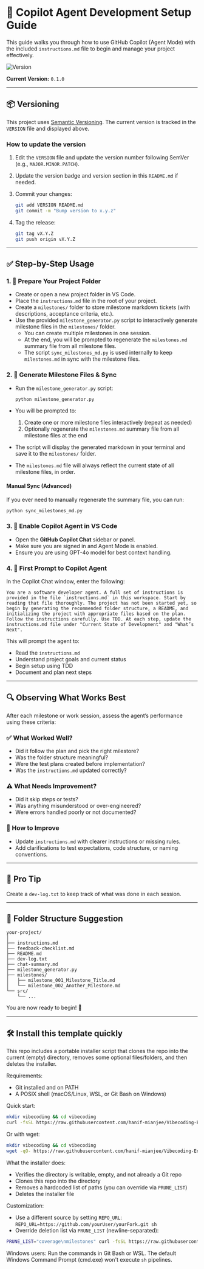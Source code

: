# 🧠 Copilot Agent Development Setup Guide

This guide walks you through how to use GitHub Copilot (Agent Mode) with the included `instructions.md` file to begin and manage your project effectively.

![Version](https://img.shields.io/badge/version-0.1.0-blue.svg)

**Current Version:** `0.1.0`

---

## 📦 Versioning

This project uses [Semantic Versioning](https://semver.org/). The current version is tracked in the `VERSION` file and displayed above.

### How to update the version

1. Edit the `VERSION` file and update the version number following SemVer (e.g., `MAJOR.MINOR.PATCH`).
2. Update the version badge and version section in this `README.md` if needed.
3. Commit your changes:

   ```sh
   git add VERSION README.md
   git commit -m "Bump version to x.y.z"
   ```

4. Tag the release:

   ```sh
   git tag vX.Y.Z
   git push origin vX.Y.Z
   ```

---

## ✅ Step-by-Step Usage

### 1. 📂 Prepare Your Project Folder

- Create or open a new project folder in VS Code.
- Place the `instructions.md` file in the root of your project.
- Create a `milestones/` folder to store milestone markdown tickets (with descriptions, acceptance criteria, etc.).
- Use the provided `milestone_generator.py` script to interactively generate milestone files in the `milestones/` folder.
  - You can create multiple milestones in one session.
  - At the end, you will be prompted to regenerate the `milestones.md` summary file from all milestone files.
  - The script `sync_milestones_md.py` is used internally to keep `milestones.md` in sync with the milestone files.


### 2. 📌 Generate Milestone Files & Sync

- Run the `milestone_generator.py` script:

  ```sh
  python milestone_generator.py
  ```

- You will be prompted to:
  1. Create one or more milestone files interactively (repeat as needed)
  2. Optionally regenerate the `milestones.md` summary file from all milestone files at the end

- The script will display the generated markdown in your terminal and save it to the `milestones/` folder.
- The `milestones.md` file will always reflect the current state of all milestone files, in order.

#### Manual Sync (Advanced)

If you ever need to manually regenerate the summary file, you can run:

```sh
python sync_milestones_md.py
```

### 3. 🚀 Enable Copilot Agent in VS Code

- Open the **GitHub Copilot Chat** sidebar or panel.
- Make sure you are signed in and Agent Mode is enabled.
- Ensure you are using GPT-4o model for best context handling.

### 4. 💬 First Prompt to Copilot Agent

In the Copilot Chat window, enter the following:

```text
You are a software developer agent. A full set of instructions is provided in the file `instructions.md` in this workspace. Start by reading that file thoroughly. The project has not been started yet, so begin by generating the recommended folder structure, a README, and initializing the project with appropriate files based on the plan. Follow the instructions carefully. Use TDD. At each step, update the instructions.md file under "Current State of Development" and "What’s Next".
```

This will prompt the agent to:

- Read the `instructions.md`
- Understand project goals and current status
- Begin setup using TDD
- Document and plan next steps

---

## 🔍 Observing What Works Best

After each milestone or work session, assess the agent’s performance using these criteria:

### ✅ What Worked Well?

- Did it follow the plan and pick the right milestore?
- Was the folder structure meaningful?
- Were the test plans created before implementation?
- Was the `instructions.md` updated correctly?

### ⚠️ What Needs Improvement?

- Did it skip steps or tests?
- Was anything misunderstood or over-engineered?
- Were errors handled poorly or not documented?

### 🧾 How to Improve

- Update `instructions.md` with clearer instructions or missing rules.
- Add clarifications to test expectations, code structure, or naming conventions.

---

## 🧠 Pro Tip

Create a `dev-log.txt` to keep track of what was done in each session.

---

## 📂 Folder Structure Suggestion

```
your-project/
│
├── instructions.md
├── feedback-checklist.md
├── README.md
├── dev-log.txt
├── chat-summary.md
├── milestone_generator.py
├── milestones/
│   ├── milestone_001_Milestone_Title.md
│   └── milestone_002_Another_Milestone.md
└── src/
    └── ...
```

You are now ready to begin! 🎯

---

## 🛠️ Install this template quickly

This repo includes a portable installer script that clones the repo into the current (empty) directory, removes some optional files/folders, and then deletes the installer.

Requirements:
- Git installed and on PATH
- A POSIX shell (macOS/Linux, WSL, or Git Bash on Windows)

Quick start:

```sh
mkdir vibecoding && cd vibecoding
curl -fsSL https://raw.githubusercontent.com/hanif-mianjee/Vibecoding-Enhanced-Instructions/feature/installable/install.sh | sh
```

Or with wget:

```sh
mkdir vibecoding && cd vibecoding
wget -qO- https://raw.githubusercontent.com/hanif-mianjee/Vibecoding-Enhanced-Instructions/feature/installable/install.sh | sh
```

What the installer does:
- Verifies the directory is writable, empty, and not already a Git repo
- Clones this repo into the directory
- Removes a hardcoded list of paths (you can override via `PRUNE_LIST`)
- Deletes the installer file

Customization:
- Use a different source by setting `REPO_URL`: `REPO_URL=https://github.com/yourUser/yourFork.git sh`
- Override deletion list via `PRUNE_LIST` (newline-separated):

```sh
PRUNE_LIST="coverage\nmilestones" curl -fsSL https://raw.githubusercontent.com/hanif-mianjee/Vibecoding-Enhanced-Instructions/feature/installable/install.sh | sh
```

Windows users: Run the commands in Git Bash or WSL. The default Windows Command Prompt (cmd.exe) won't execute `sh` pipelines.
